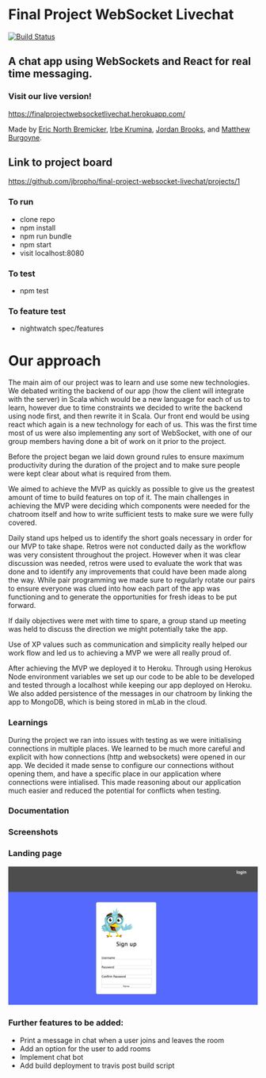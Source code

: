# Final Project WebSocket Livechat
[![Build Status](https://travis-ci.org/jbropho/final-project-websocket-livechat.svg?branch=master)](https://travis-ci.org/jbropho/final-project-websocket-livechat)

## A chat app using WebSockets and React for real time messaging.

### Visit our live version!
https://finalprojectwebsocketlivechat.herokuapp.com/



 Made by [Eric North Bremicker](https://github.com/blarvin), [Irbe Krumina](https://github.com/irbekrm/), [Jordan Brooks](https://github.com/jbropho), and [Matthew Burgoyne](https://github.com/mattb20).

## Link to project board
https://github.com/jbropho/final-project-websocket-livechat/projects/1

 ### To run
 * clone repo
 * npm install
 * npm run bundle
 * npm start
 * visit localhost:8080

 ### To test
 * npm test
 ### To feature test
  * nightwatch spec/features



# Our approach
 The main aim of our project was to learn and use some new technologies. We debated writing the backend of our app (how the client will integrate with the server) in Scala
 which would be a new language for each of us to learn, however due to time constraints we decided to write the backend using node first, and then rewrite it in Scala.
 Our front end would be using react which again is a new technology for each of us. This was the first time most of us were also implementing any sort of WebSocket, with one of our group members having done a bit of work on it prior to the project.

 Before the project began we laid down ground rules to ensure maximum productivity during the duration of the project and to make sure people were kept clear about what is required from them.

 We aimed to achieve the MVP as quickly as possible to give us the greatest amount of time to build features on top of it. The main challenges in achieving the MVP were deciding which components were needed for the chatroom itself and how to write sufficient tests to make sure we were fully covered.

 Daily stand ups helped us to identify the short goals necessary in order for our MVP to take shape. Retros were not conducted daily as the workflow was very consistent throughout the project. However when it was clear discussion was needed, retros were used to evaluate the work that was done and to identify any improvements that could have been made along the way.
 While pair programming we made sure to regularly rotate our pairs to ensure everyone was clued into how each part of the app was functioning and to generate the opportunities for fresh ideas to be put forward.

 If daily objectives were met with time to spare, a group stand up meeting was held to discuss the direction we might potentially take the app.

 Use of XP values such as communication and simplicity really helped our work flow and led us to achieving a MVP we were all really proud of.

 After achieving the MVP we deployed it to Heroku. Through using Herokus Node environment variables we set up our code to be able to be developed and tested through a localhost while keeping our app deployed on Heroku.
We also added persistence of the messages in our chatroom by linking the app to MongoDB, which is being stored in mLab in the cloud.

### Learnings

During the project we ran into issues with testing as we were initialising connections in multiple places. We learned to be much more
careful and explicit with how connections (http and websockets) were opened in our app. We decided it made sense to configure our connections without opening them, and have a specific place in our application where connections were intialised. This made reasoning about our application much easier and reduced the potential for conflicts when testing.

### Documentation

### Screenshots
### Landing page
![Alt text](./screenshots/landingpage.png?raw=true "Landing page")


### Further features to be added:
- Print a message in chat when a user joins and leaves the room
- Add an option for the user to add rooms
- Implement chat bot
- Add build deployment to travis post build script 
